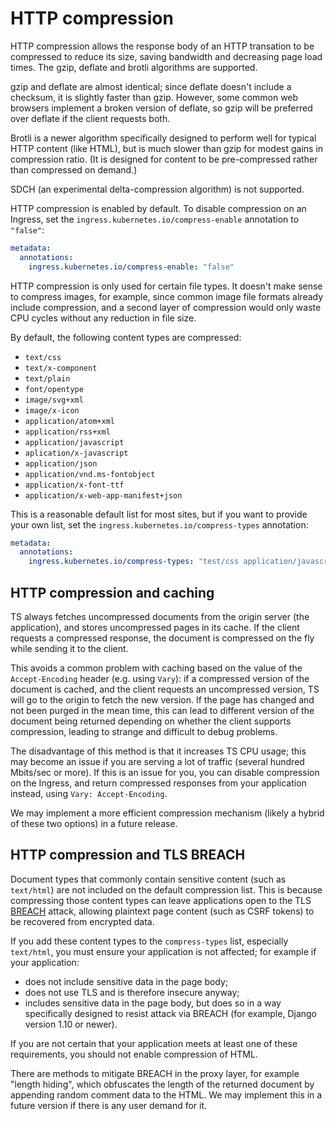 # HTTP compression

HTTP compression allows the response body of an HTTP transation to be compressed
to reduce its size, saving bandwidth and decreasing page load times.  The gzip,
deflate and brotli algorithms are supported.

gzip and deflate are almost identical; since deflate doesn't include a checksum,
it is slightly faster than gzip.  However, some common web browsers implement a
broken version of deflate, so gzip will be preferred over deflate if the client
requests both.

Brotli is a newer algorithm specifically designed to perform well for typical
HTTP content (like HTML), but is much slower than gzip for modest gains in
compression ratio.  (It is designed for content to be pre-compressed rather
than compressed on demand.)

SDCH (an experimental delta-compression algorithm) is not supported.

HTTP compression is enabled by default.  To disable compression on an Ingress,
set the `ingress.kubernetes.io/compress-enable` annotation to `"false"`:

```yaml
metadata:
  annotations:
    ingress.kubernetes.io/compress-enable: "false"
```

HTTP compression is only used for certain file types.  It doesn't make sense to
compress images, for example, since common image file formats already include
compression, and a second layer of compression would only waste CPU cycles
without any reduction in file size.

By default, the following content types are compressed:

* `text/css`
* `text/x-component`
* `text/plain`
* `font/opentype`
* `image/svg+xml`
* `image/x-icon`
* `application/atom+xml`
* `application/rss+xml`
* `application/javascript`
* `aplication/x-javascript`
* `application/json`
* `application/vnd.ms-fontobject`
* `application/x-font-ttf`
* `application/x-web-app-manifest+json`

This is a reasonable default list for most sites, but if you want to provide
your own list, set the `ingress.kubernetes.io/compress-types` annotation:

```yaml
metadata:
  annotations:
    ingress.kubernetes.io/compress-types: "test/css application/javascript application/vnd.my-special-type"
```

## HTTP compression and caching

TS always fetches uncompressed documents from the origin server (the application),
and stores uncompressed pages in its cache.  If the client requests a
compressed response, the document is compressed on the fly while sending it to
the client.

This avoids a common problem with caching based on the value of the
`Accept-Encoding` header (e.g. using `Vary`): if a compressed version of the
document is cached, and the client requests an uncompressed version, TS will go
to the origin to fetch the new version.  If the page has changed and not been
purged in the mean time, this can lead to different version of the document
being returned depending on whether the client supports compression, leading
to strange and difficult to debug problems.

The disadvantage of this method is that it increases TS CPU usage; this may
become an issue if you are serving a lot of traffic (several hundred Mbits/sec
or more).  If this is an issue for you, you can disable compression on the
Ingress, and return compressed responses from your application instead, using
`Vary: Accept-Encoding`.

We may implement a more efficient compression mechanism (likely a hybrid of
these two options) in a future release.

## HTTP compression and TLS BREACH

Document types that commonly contain sensitive content (such as `text/html`)
are not included on the default compression list.  This is because compressing
those content types can leave applications open to the TLS
[BREACH](https://en.wikipedia.org/wiki/BREACH) attack, allowing plaintext page
content (such as CSRF tokens) to be recovered from encrypted data.

If you add these content types to the `compress-types` list, especially
`text/html`, you must ensure your application is not affected; for example if
your application:

* does not include sensitive data in the page body;
* does not use TLS and is therefore insecure anyway;
* includes sensitive data in the page body, but does so in a way specifically
  designed to resist attack via BREACH (for example, Django version 1.10 or
  newer).

If you are not certain that your application meets at least one of these
requirements, you should not enable compression of HTML.

There are methods to mitigate BREACH in the proxy layer, for example "length
hiding", which obfuscates the length of the returned document by appending
random comment data to the HTML.  We may implement this in a future version if
there is any user demand for it.
